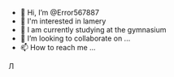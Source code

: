 - 👋 Hi, I’m @Error567887
- 👀 I'm interested in lamery
- 🌱 I am currently studying at the gymnasium
- 💞️ I’m looking to collaborate on ...
- 📫 How to reach me ...

<!---
Error567887/Error567887 is a ✨ special ✨ repository because its `README.md` (this file) appears on your GitHub profile.
You can click the Preview link to take a look at your changes.
--->
Л
